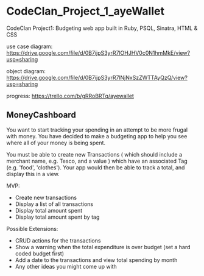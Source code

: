 # CodeClan_Project_1_ayeWallet
CodeClan Project1: Budgeting web app built in Ruby, PSQL, Sinatra, HTML &amp; CSS

use case diagram: https://drive.google.com/file/d/0B7ijpS3yrR7lOHJHV0c0N1hmMkE/view?usp=sharing

object diagram: https://drive.google.com/file/d/0B7ijpS3yrR7lNjNxSzZWTTAyQzQ/view?usp=sharing

progress: https://trello.com/b/gRRoBRTq/ayewallet

## MoneyCashboard

You want to start tracking your spending in an attempt to be more frugal with money. You have decided to make a budgeting app to help you see where all of your money is being spent.

You must be able to create new Transactions ( which should include a merchant name, e.g. Tesco, and a value ) which have an associated Tag (e.g. 'food', 'clothes'). Your app would then be able to track a total, and display this in a view.

MVP:

- Create new transactions
- Display a list of all transactions
- Display total amount spent
- Display total amount spent by tag

Possible Extensions:

- CRUD actions for the transactions
- Show a warning when the total expenditure is over budget (set a hard coded budget first)
- Add a date to the transactions and view total spending by month
- Any other ideas you might come up with
